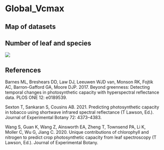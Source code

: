 # Global_Vcmax


## Map of datasets

## Number of leaf and species

![](/Map_datasets.jpeg&v=4&s=200)

## References
Barnes ML, Breshears DD, Law DJ, Leeuwen WJD van, Monson RK, Fojtik AC, Barron-Gafford GA, Moore DJP. 2017. Beyond greenness: Detecting temporal changes in photosynthetic capacity with hyperspectral reflectance data. PLOS ONE 12: e0189539.

Sexton T, Sankaran S, Cousins AB. 2021. Predicting photosynthetic capacity in tobacco using shortwave infrared spectral reflectance (T Lawson, Ed.). Journal of Experimental Botany 72: 4373–4383.

Wang S, Guan K, Wang Z, Ainsworth EA, Zheng T, Townsend PA, Li K, Moller C, Wu G, Jiang C. 2020. Unique contributions of chlorophyll and nitrogen to predict crop photosynthetic capacity from leaf spectroscopy (T Lawson, Ed.). Journal of Experimental Botany.
